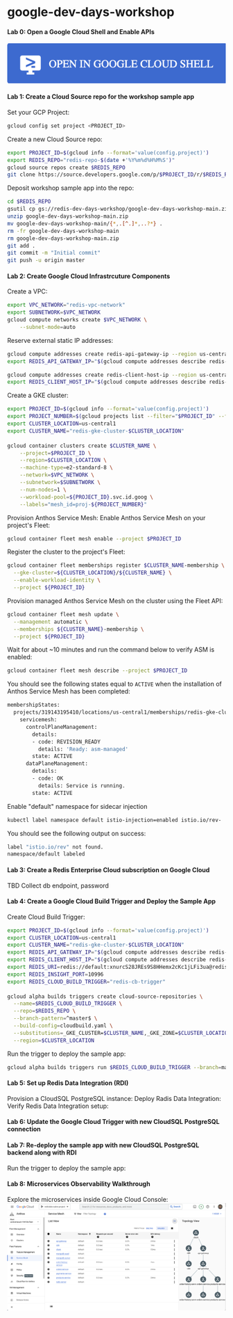 # google-dev-days-workshop

    
#### Lab 0: Open a Google Cloud Shell and Enable APIs
[![Cloud Shell](./img/GCP_Cloud_Shell.png)](https://shell.cloud.google.com/)
    
    
#### Lab 1: Create a Cloud Source repo for the workshop sample app
Set your GCP Project:
```bash
gcloud config set project <PROJECT_ID>
```
Create a new Cloud Source repo:
```bash
export PROJECT_ID=$(gcloud info --format='value(config.project)')
export REDIS_REPO="redis-repo-$(date +'%Y%m%d%H%M%S')"
gcloud source repos create $REDIS_REPO
git clone https://source.developers.google.com/p/$PROJECT_ID/r/$REDIS_REPO
```
Deposit workshop sample app into the repo:
```bash
cd $REDIS_REPO
gsutil cp gs://redis-dev-days-workshop/google-dev-days-workshop-main.zip .
unzip google-dev-days-workshop-main.zip
mv google-dev-days-workshop-main/{*,.[^.]*,..?*} .
rm -fr google-dev-days-workshop-main
rm google-dev-days-workshop-main.zip
git add .
git commit -m "Initial commit"
git push -u origin master
```

       
#### Lab 2: Create Google Cloud Infrastrcuture Components
Create a VPC:
```bash
export VPC_NETWORK="redis-vpc-network"
export SUBNETWORK=$VPC_NETWORK
gcloud compute networks create $VPC_NETWORK \
    --subnet-mode=auto
```
Reserve external static IP addresses:
```bash
gcloud compute addresses create redis-api-gateway-ip --region us-central1
export REDIS_API_GATEWAY_IP="$(gcloud compute addresses describe redis-api-gateway-ip --region=us-central1 --format='value(address)')"
```
```bash
gcloud compute addresses create redis-client-host-ip --region us-central1
export REDIS_CLIENT_HOST_IP="$(gcloud compute addresses describe redis-client-host-ip --region=us-central1 --format='value(address)')"
```
    
Create a GKE cluster:
```bash
export PROJECT_ID=$(gcloud info --format='value(config.project)')
export PROJECT_NUMBER=$(gcloud projects list --filter="$PROJECT_ID" --format="value(PROJECT_NUMBER)")
export CLUSTER_LOCATION=us-central1
export CLUSTER_NAME="redis-gke-cluster-$CLUSTER_LOCATION"

gcloud container clusters create $CLUSTER_NAME \
    --project=$PROJECT_ID \
    --region=$CLUSTER_LOCATION \
    --machine-type=e2-standard-8 \
    --network=$VPC_NETWORK \
    --subnetwork=$SUBNETWORK \
    --num-nodes=1 \
    --workload-pool=${PROJECT_ID}.svc.id.goog \
    --labels="mesh_id=proj-${PROJECT_NUMBER}"
```
    
Provision Anthos Service Mesh:
Enable Anthos Service Mesh on your project's Fleet:
```bash
gcloud container fleet mesh enable --project $PROJECT_ID
```
Register the cluster to the project's Fleet:
```bash
gcloud container fleet memberships register $CLUSTER_NAME-membership \
  --gke-cluster=${CLUSTER_LOCATION}/${CLUSTER_NAME} \
  --enable-workload-identity \
  --project ${PROJECT_ID}
```
Provision managed Anthos Service Mesh on the cluster using the Fleet API:
```bash
gcloud container fleet mesh update \
  --management automatic \
  --memberships ${CLUSTER_NAME}-membership \
  --project ${PROJECT_ID}
```
Wait for about ~10 minutes and run the command below to verify ASM is enabled:
```bash
gcloud container fleet mesh describe --project $PROJECT_ID
```
You should see the following states equal to `ACTIVE`  when the installation of Anthos Service Mesh has been completed:
```bash
membershipStates:
  projects/319143195410/locations/us-central1/memberships/redis-gke-cluster-us-central1-membership:
    servicemesh:
      controlPlaneManagement:
        details:
        - code: REVISION_READY
          details: 'Ready: asm-managed'
        state: ACTIVE
      dataPlaneManagement:
        details:
        - code: OK
          details: Service is running.
        state: ACTIVE
```
Enable "default" namespace for sidecar injection
```bash
kubectl label namespace default istio-injection=enabled istio.io/rev-
```
You should see the following output on success:
```bash
label "istio.io/rev" not found.
namespace/default labeled
```
    
       
#### Lab 3: Create a Redis Enterprise Cloud subscription on Google Cloud
TBD
Collect db endpoint, password

     
#### Lab 4: Create a Google Cloud Build Trigger and Deploy the Sample App
Create Cloud Build Trigger:
```bash
export PROJECT_ID=$(gcloud info --format='value(config.project)')
export CLUSTER_LOCATION=us-central1
export CLUSTER_NAME="redis-gke-cluster-$CLUSTER_LOCATION"
export REDIS_API_GATEWAY_IP="$(gcloud compute addresses describe redis-api-gateway-ip --region=us-central1 --format='value(address)')"
export REDIS_CLIENT_HOST_IP="$(gcloud compute addresses describe redis-client-host-ip --region=us-central1 --format='value(address)')"
export REDIS_URI=redis://default:xnurcS28JREs9S8HHemx2cKc1jLFi3ua@redis-10996.c279.us-central1-1.gce.cloud.redislabs.com:10996
export REDIS_INSIGHT_PORT=10996
export REDIS_CLOUD_BUILD_TRIGGER="redis-cb-trigger"

gcloud alpha builds triggers create cloud-source-repositories \
  --name=$REDIS_CLOUD_BUILD_TRIGGER \
  --repo=$REDIS_REPO \
  --branch-pattern=^master$ \
  --build-config=cloudbuild.yaml \
  --substitutions=_GKE_CLUSTER=$CLUSTER_NAME,_GKE_ZONE=$CLUSTER_LOCATION,_API_GATEWAY_IP=$REDIS_API_GATEWAY_IP,_CLIENT_IP=$REDIS_CLIENT_HOST_IP,_REDIS_URI=$REDIS_URI,_REDIS_INSIGHT_PORT=$REDIS_INSIGHT_PORT \
  --region=$CLUSTER_LOCATION
```
Run the trigger to deploy the sample app:
```bash
gcloud alpha builds triggers run $REDIS_CLOUD_BUILD_TRIGGER --branch=master --region=$CLUSTER_LOCATION
```

#### Lab 5: Set up Redis Data Integration (RDI)
Provision a CloudSQL PostgreSQL instance:
Deploy Radis Data Integration:
Verify Redis Data Integration setup:
       
     
#### Lab 6: Update the Google Cloud Trigger with new CloudSQL PostgreSQL connection


    
#### Lab 7: Re-deploy the sample app with new CloudSQL PostgreSQL backend along with RDI 
Run the trigger to deploy the sample app:


#### Lab 8: Microservices Observability Walkthrough
Explore the microservices inside Google Cloud Console:
![ASM SM Topology](./img/ASM_SM_Topology.png)


